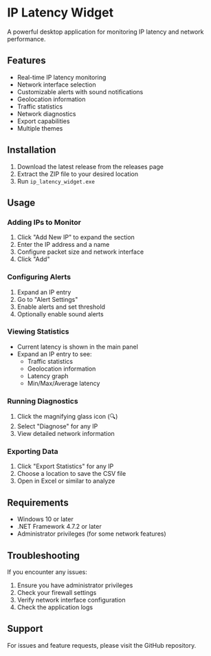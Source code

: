 # IP Latency Widget

A powerful desktop application for monitoring IP latency and network performance.

## Features

- Real-time IP latency monitoring
- Network interface selection
- Customizable alerts with sound notifications
- Geolocation information
- Traffic statistics
- Network diagnostics
- Export capabilities
- Multiple themes

## Installation

1. Download the latest release from the releases page
2. Extract the ZIP file to your desired location
3. Run `ip_latency_widget.exe`

## Usage

### Adding IPs to Monitor

1. Click "Add New IP" to expand the section
2. Enter the IP address and a name
3. Configure packet size and network interface
4. Click "Add"

### Configuring Alerts

1. Expand an IP entry
2. Go to "Alert Settings"
3. Enable alerts and set threshold
4. Optionally enable sound alerts

### Viewing Statistics

- Current latency is shown in the main panel
- Expand an IP entry to see:
  - Traffic statistics
  - Geolocation information
  - Latency graph
  - Min/Max/Average latency

### Running Diagnostics

1. Click the magnifying glass icon (🔍)
2. Select "Diagnose" for any IP
3. View detailed network information

### Exporting Data

1. Click "Export Statistics" for any IP
2. Choose a location to save the CSV file
3. Open in Excel or similar to analyze

## Requirements

- Windows 10 or later
- .NET Framework 4.7.2 or later
- Administrator privileges (for some network features)

## Troubleshooting

If you encounter any issues:

1. Ensure you have administrator privileges
2. Check your firewall settings
3. Verify network interface configuration
4. Check the application logs

## Support

For issues and feature requests, please visit the GitHub repository. 